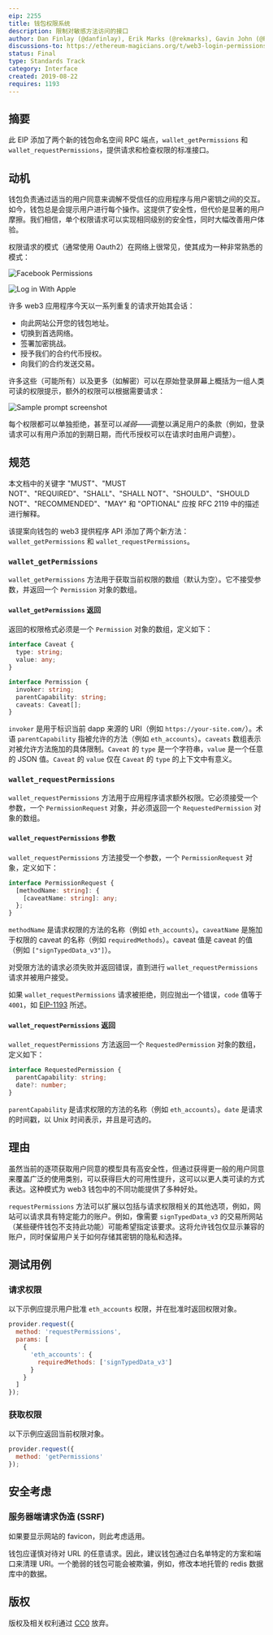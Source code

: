 ```yaml
---
eip: 2255
title: 钱包权限系统
description: 限制对敏感方法访问的接口
author: Dan Finlay (@danfinlay), Erik Marks (@rekmarks), Gavin John (@Pandapip1)
discussions-to: https://ethereum-magicians.org/t/web3-login-permissions/3583
status: Final
type: Standards Track
category: Interface
created: 2019-08-22
requires: 1193
---
```


## 摘要

此 EIP 添加了两个新的钱包命名空间 RPC 端点，`wallet_getPermissions` 和 `wallet_requestPermissions`，提供请求和检查权限的标准接口。

## 动机

钱包负责通过适当的用户同意来调解不受信任的应用程序与用户密钥之间的交互。如今，钱包总是会提示用户进行每个操作。这提供了安全性，但代价是显著的用户摩擦。我们相信，单个权限请求可以实现相同级别的安全性，同时大幅改善用户体验。

权限请求的模式（通常使用 Oauth2）在网络上很常见，使其成为一种非常熟悉的模式：

![Facebook Permissions](../assets/eip-2255/facebook_permissions.png)

![Log in With Apple](../assets/eip-2255/log_in_with_apple.jpeg)

许多 web3 应用程序今天以一系列重复的请求开始其会话：

- 向此网站公开您的钱包地址。
- 切换到首选网络。
- 签署加密挑战。
- 授予我们的合约代币授权。
- 向我们的合约发送交易。

许多这些（可能所有）以及更多（如解密）可以在原始登录屏幕上概括为一组人类可读的权限提示，额外的权限可以根据需要请求：

![Sample prompt screenshot](../assets/eip-2255/permissions.png)

每个权限都可以单独拒绝，甚至可以*减弱*——调整以满足用户的条款（例如，登录请求可以有用户添加的到期日期，而代币授权可以在请求时由用户调整）。

## 规范

本文档中的关键字 "MUST"、"MUST NOT"、"REQUIRED"、"SHALL"、"SHALL NOT"、"SHOULD"、"SHOULD NOT"、"RECOMMENDED"、"MAY" 和 "OPTIONAL" 应按 RFC 2119 中的描述进行解释。

该提案向钱包的 web3 提供程序 API 添加了两个新方法：`wallet_getPermissions` 和 `wallet_requestPermissions`。

### `wallet_getPermissions`

`wallet_getPermissions` 方法用于获取当前权限的数组（默认为空）。它不接受参数，并返回一个 `Permission` 对象的数组。

#### `wallet_getPermissions` 返回

返回的权限格式必须是一个 `Permission` 对象的数组，定义如下：

```typescript
interface Caveat {
  type: string;
  value: any;
}

interface Permission {
  invoker: string;
  parentCapability: string;
  caveats: Caveat[];
}
```

`invoker` 是用于标识当前 dapp 来源的 URI（例如 `https://your-site.com/`）。术语 `parentCapability` 指被允许的方法（例如 `eth_accounts`）。`caveats` 数组表示对被允许方法施加的具体限制。`Caveat` 的 `type` 是一个字符串，`value` 是一个任意的 JSON 值。`Caveat` 的 `value` 仅在 `Caveat` 的 `type` 的上下文中有意义。

### `wallet_requestPermissions`

`wallet_requestPermissions` 方法用于应用程序请求额外权限。它必须接受一个参数，一个 `PermissionRequest` 对象，并必须返回一个 `RequestedPermission` 对象的数组。

#### `wallet_requestPermissions` 参数

`wallet_requestPermissions` 方法接受一个参数，一个 `PermissionRequest` 对象，定义如下：

```typescript
interface PermissionRequest {
  [methodName: string]: {
    [caveatName: string]: any;
  };
}
```

`methodName` 是请求权限的方法的名称（例如 `eth_accounts`）。`caveatName` 是施加于权限的 caveat 的名称（例如 `requiredMethods`）。caveat 值是 caveat 的值（例如 `["signTypedData_v3"]`）。

对受限方法的请求必须失败并返回错误，直到进行 `wallet_requestPermissions` 请求并被用户接受。

如果 `wallet_requestPermissions` 请求被拒绝，则应抛出一个错误，`code` 值等于 `4001`，如 [EIP-1193](./eip-1193.md) 所述。

#### `wallet_requestPermissions` 返回

`wallet_requestPermissions` 方法返回一个 `RequestedPermission` 对象的数组，定义如下：

```typescript
interface RequestedPermission {
  parentCapability: string;
  date?: number;
}
```

`parentCapability` 是请求权限的方法的名称（例如 `eth_accounts`）。`date` 是请求的时间戳，以 Unix 时间表示，并且是可选的。

## 理由

虽然当前的逐项获取用户同意的模型具有高安全性，但通过获得更一般的用户同意来覆盖广泛的使用类别，可以获得巨大的可用性提升，这可以以更人类可读的方式表达。这种模式为 web3 钱包中的不同功能提供了多种好处。

`requestPermissions` 方法可以扩展以包括与请求权限相关的其他选项，例如，网站可以请求具有特定能力的账户。例如，像需要 `signTypedData_v3` 的交易所网站（某些硬件钱包不支持此功能）可能希望指定该要求。这将允许钱包仅显示兼容的账户，同时保留用户关于如何存储其密钥的隐私和选择。

## 测试用例

### 请求权限

以下示例应提示用户批准 `eth_accounts` 权限，并在批准时返回权限对象。

```javascript
provider.request({
  method: 'requestPermissions',
  params: [
    {
      'eth_accounts': {
        requiredMethods: ['signTypedData_v3']
      }
    }
  ]
});
```

### 获取权限

以下示例应返回当前权限对象。

```javascript
provider.request({
  method: 'getPermissions'
});
```

## 安全考虑

### 服务器端请求伪造 (SSRF)

如果要显示网站的 favicon，则此考虑适用。

钱包应谨慎对待对 URL 的任意请求。因此，建议钱包通过白名单特定的方案和端口来清理 URI。一个脆弱的钱包可能会被欺骗，例如，修改本地托管的 redis 数据库中的数据。

## 版权

版权及相关权利通过 [CC0](../LICENSE.md) 放弃。